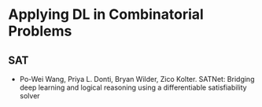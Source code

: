 # Applying DL in Combinatorial Problems

## SAT
- Po-Wei Wang, Priya L. Donti, Bryan Wilder, Zico Kolter. SATNet: Bridging deep learning and logical reasoning using a differentiable satisfiability solver
